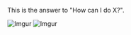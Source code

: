 This is the answer to "How can I do X?".

![Imgur](http://i.imgur.com/2TLd0MF.jpg)
![Imgur](http://i.imgur.com/0uwT0mA.jpg)

